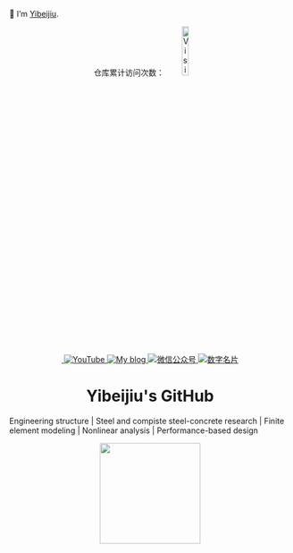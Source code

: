🌱 I’m [Yibeijiu](https://github.com/zpy1160390580/).

<p align="center">
  仓库累计访问次数：<img src="https://profile-counter.glitch.me/zpy1160390580/count.svg" alt="Visitor Count" width="15%"/><br>
  <a href="https://github.com/zpy1160390580" target="_blank" rel="noopener">
    <img src="https://komarev.com/ghpvc/?username=zpy1160390580&style=flat" alt=""/>
  </a>
  <a href="https://www.youtube.com/channel/UCJVQRKyjDVBWXFz7XyKZHFw" target="_blank" rel="noopener">
    <img src="https://img.shields.io/badge/YouTube-red?style=flat&logo=youtube&logoColor=white" alt="YouTube"/>
  </a>
  <a href="https://www.cnblogs.com/yibeijiu" target="_blank" rel="noopener">
    <img src="https://img.shields.io/badge/My_Blog-blue" alt="My blog"/>
  </a>
  <a href="https://cdn.jsdelivr.net/gh/zpy1160390580/ybj-PicGo-picture-bed/images/OfficialAccounts/operate/查找公众号.png" target="_blank" rel="noopener">
    <img src="https://img.shields.io/badge/Subscriptions-blue" alt="微信公众号"/>
  </a>
  <a href="https://link3.cc/yibeijiu" target="_blank" rel="noopener">
    <img src="https://img.shields.io/badge/Card-blue" alt="数字名片"/>
  </a>
</p>


 <h1 style="text-align: center;">Yibeijiu's GitHub</h1>

Engineering structure | Steel and compiste steel-concrete research | 
Finite element modeling | Nonlinear analysis | Performance-based design

<p style="text-align: center;>
<a href="https://github.com/zpy1160390580/">
  <img height="180em" src="https://github-readme-stats-sigma-five.vercel.app/api?username=zpy1160390580&&show_icons=true&title_color=ffffff&icon_color=ffdc40&text_color=ffffff&bg_color=151515">
</a>
</p>





<!--
## Hi there 👋
**zpy1160390580/zpy1160390580** is a ✨ _special_ ✨ repository because its `README.md` (this file) appears on your GitHub profile.

Here are some ideas to get you started:
  <img weight="180em" height="180em" src = "https://github-readme-stats-sigma-five.vercel.app/api/top-langs/?username=zpy1160390580&theme=buefy&layout=compact&title_color=ffffff&bg_color=151515&text_color=FFFEFE">
- 🔭 I’m currently working on ...
- 🌱 I’m currently learning ...
- 👯 I’m looking to collaborate on ...
- 🤔 I’m looking for help with ...
- 💬 Ask me about ...
- 📫 How to reach me: ...
- 😄 Pronouns: ...
- ⚡ Fun fact: ...
-->
